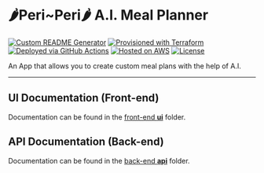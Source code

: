 # 🌶️Peri~Peri🌶️ A.I. Meal Planner
[![Custom README Generator](https://github.com/JERotter/ai-meal-planner/actions/workflows/generate-Readme.yml/badge.svg)](https://github.com/JERotter/ai-meal-planner/actions/workflows/generate-Readme.yml) [![Provisioned with Terraform](https://img.shields.io/badge/Provisioned_with-Terraform-29BEB0?logo=terraform)](https://www.terraform.io/) [![Deployed via GitHub Actions](https://img.shields.io/badge/deployed%20via-GitHub%20Actions-blue?logo=githubactions)](https://docs.github.com/en/actions/guides) [![Hosted on AWS](https://img.shields.io/badge/hosted%20on-AWS-orange?logo=amazon-aws)](https://aws.amazon.com/) [![License](https://img.shields.io/badge/license-MIT-blue.svg)](https://github.com/JERotter/ai-meal-planner)

An App that allows you to create custom meal plans with the help of A.I.

---

## UI Documentation (Front-end)

Documentation can be found in the [front-end **ui**](ui) folder.

## API Documentation (Back-end)

Documentation can be found in the [back-end **api**](api) folder.
